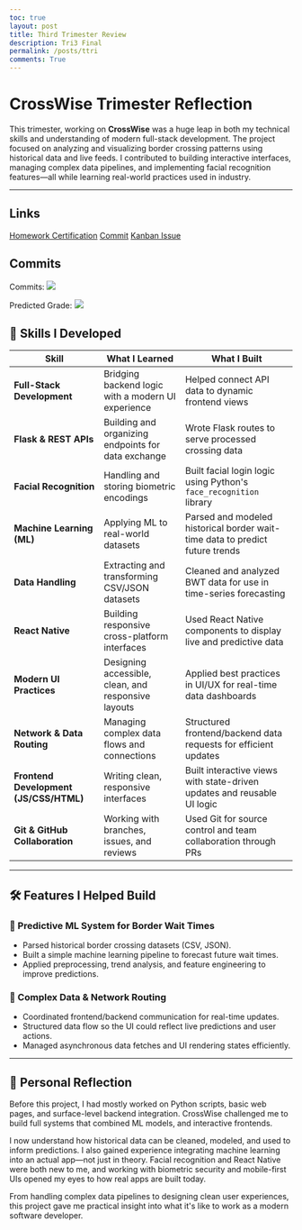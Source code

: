 ```yaml
---
toc: true
layout: post
title: Third Trimester Review
description: Tri3 Final
permalink: /posts/ttri
comments: True
---
```


# CrossWise Trimester Reflection

This trimester, working on **CrossWise** was a huge leap in both my technical skills and understanding of modern full-stack development. The project focused on analyzing and visualizing border crossing patterns using historical data and live feeds. I contributed to building interactive interfaces, managing complex data pipelines, and implementing facial recognition features—all while learning real-world practices used in industry.

---

## Links

[Homework Certification](https://nulxn.github.io/nolan_2025/posts/cipher#binary-search-algorithm)
[Commit](https://github.com/illuminati1618/CrossWise_backend/commit/4952ae770ac3a07f1d44990422b5716c6ff4bc7d)
[Kanban Issue](https://github.com/users/illuminati1618/projects/5/views/1?query=sort%3Aupdated-desc+is%3Aopen&pane=issue&itemId=104922562&issue=illuminati1618%7CCrossWise%7C23)

## Commits

Commits:
<img src="/nolan_2025/images/tri/commi.png" />

Predicted Grade:
<img src="/nolan_2025/images/tri/predic.png" />

## 🧠 Skills I Developed

| **Skill**                              | **What I Learned**                                  | **What I Built**                                                             |
| -------------------------------------- | --------------------------------------------------- | ---------------------------------------------------------------------------- |
| **Full-Stack Development**             | Bridging backend logic with a modern UI experience  | Helped connect API data to dynamic frontend views                            |
| **Flask & REST APIs**                  | Building and organizing endpoints for data exchange | Wrote Flask routes to serve processed crossing data                          |
| **Facial Recognition**                 | Handling and storing biometric encodings            | Built facial login logic using Python's `face_recognition` library           |
| **Machine Learning (ML)**              | Applying ML to real-world datasets                  | Parsed and modeled historical border wait-time data to predict future trends |
| **Data Handling**                      | Extracting and transforming CSV/JSON datasets       | Cleaned and analyzed BWT data for use in time-series forecasting             |
| **React Native**                       | Building responsive cross-platform interfaces       | Used React Native components to display live and predictive data             |
| **Modern UI Practices**                | Designing accessible, clean, and responsive layouts | Applied best practices in UI/UX for real-time data dashboards                |
| **Network & Data Routing**             | Managing complex data flows and connections         | Structured frontend/backend data requests for efficient updates              |
| **Frontend Development (JS/CSS/HTML)** | Writing clean, responsive interfaces                | Built interactive views with state-driven updates and reusable UI logic      |
| **Git & GitHub Collaboration**         | Working with branches, issues, and reviews          | Used Git for source control and team collaboration through PRs               |

---

## 🛠️ Features I Helped Build

### 🤖 Predictive ML System for Border Wait Times

- Parsed historical border crossing datasets (CSV, JSON).
- Built a simple machine learning pipeline to forecast future wait times.
- Applied preprocessing, trend analysis, and feature engineering to improve predictions.

### 🔁 Complex Data & Network Routing

- Coordinated frontend/backend communication for real-time updates.
- Structured data flow so the UI could reflect live predictions and user actions.
- Managed asynchronous data fetches and UI rendering states efficiently.

---

## 🌱 Personal Reflection

Before this project, I had mostly worked on Python scripts, basic web pages, and surface-level backend integration. CrossWise challenged me to build full systems that combined ML models, and interactive frontends.

I now understand how historical data can be cleaned, modeled, and used to inform predictions. I also gained experience integrating machine learning into an actual app—not just in theory. Facial recognition and React Native were both new to me, and working with biometric security and mobile-first UIs opened my eyes to how real apps are built today.

From handling complex data pipelines to designing clean user experiences, this project gave me practical insight into what it's like to work as a modern software developer.
